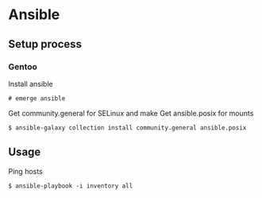 # Ansible

## Setup process

### Gentoo

Install ansible

`# emerge ansible`

Get community.general for SELinux and make
Get ansible.posix for mounts

`$ ansible-galaxy collection install community.general ansible.posix`

## Usage

Ping hosts

`$ ansible-playbook -i inventory all`



